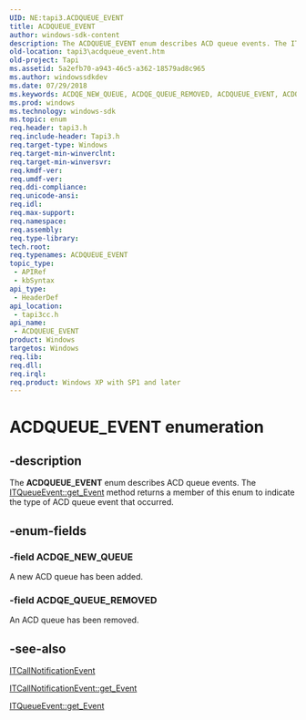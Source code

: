 ```yaml
---
UID: NE:tapi3.ACDQUEUE_EVENT
title: ACDQUEUE_EVENT
author: windows-sdk-content
description: The ACDQUEUE_EVENT enum describes ACD queue events. The ITQueueEvent::get_Event method returns a member of this enum to indicate the type of ACD queue event that occurred.
old-location: tapi3\acdqueue_event.htm
old-project: Tapi
ms.assetid: 5a2efb70-a943-46c5-a362-18579ad8c965
ms.author: windowssdkdev
ms.date: 07/29/2018
ms.keywords: ACDQE_NEW_QUEUE, ACDQE_QUEUE_REMOVED, ACDQUEUE_EVENT, ACDQUEUE_EVENT enumeration [TAPI 2.2], _tapi3_acdqueue_event, tapi3.acdqueue_event, tapi3cc/ACDQE_NEW_QUEUE, tapi3cc/ACDQE_QUEUE_REMOVED, tapi3cc/ACDQUEUE_EVENT
ms.prod: windows
ms.technology: windows-sdk
ms.topic: enum
req.header: tapi3.h
req.include-header: Tapi3.h
req.target-type: Windows
req.target-min-winverclnt: 
req.target-min-winversvr: 
req.kmdf-ver: 
req.umdf-ver: 
req.ddi-compliance: 
req.unicode-ansi: 
req.idl: 
req.max-support: 
req.namespace: 
req.assembly: 
req.type-library: 
tech.root: 
req.typenames: ACDQUEUE_EVENT
topic_type:
 - APIRef
 - kbSyntax
api_type:
 - HeaderDef
api_location:
 - tapi3cc.h
api_name:
 - ACDQUEUE_EVENT
product: Windows
targetos: Windows
req.lib: 
req.dll: 
req.irql: 
req.product: Windows XP with SP1 and later
---
```


# ACDQUEUE_EVENT enumeration


## -description


The 
<b>ACDQUEUE_EVENT</b> enum describes ACD queue events. The 
<a href="https://msdn.microsoft.com/704a9601-e8c3-42d4-86bc-be59c44a05b3">ITQueueEvent::get_Event</a> method returns a member of this enum to indicate the type of ACD queue event that occurred.


## -enum-fields




### -field ACDQE_NEW_QUEUE

A new ACD queue has been added.


### -field ACDQE_QUEUE_REMOVED

An ACD queue has been removed.


## -see-also




<a href="https://msdn.microsoft.com/d0ea4f7a-7b50-4610-ae17-957c0c1891e1">ITCallNotificationEvent</a>



<a href="https://msdn.microsoft.com/08a3925c-e14e-442e-952e-483fc41d049c">ITCallNotificationEvent::get_Event</a>



<a href="https://msdn.microsoft.com/704a9601-e8c3-42d4-86bc-be59c44a05b3">ITQueueEvent::get_Event</a>
 

 

